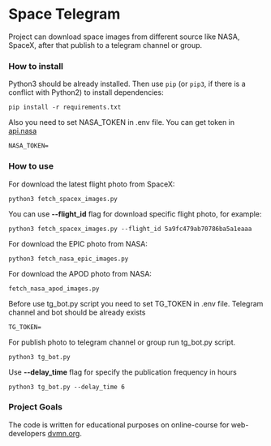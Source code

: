 # Space Telegram

Project can download space images from different source like NASA, SpaceX, after that publish to a telegram channel or group.

### How to install

Python3 should be already installed. 
Then use `pip` (or `pip3`, if there is a conflict with Python2) to install dependencies:
```
pip install -r requirements.txt
```
Also you need to set NASA_TOKEN in .env file. You can get token in [api.nasa](https://api.nasa.gov/)
```
NASA_TOKEN=
```
### How to use

For download the latest flight photo from SpaceX:

```
python3 fetch_spacex_images.py 
```
You can use **--flight_id** flag for download specific flight photo, for example:
```
python3 fetch_spacex_images.py --flight_id 5a9fc479ab70786ba5a1eaaa
```
For download the EPIC photo from NASA:
```
python3 fetch_nasa_epic_images.py
```
For download the APOD photo from NASA:
```
fetch_nasa_apod_images.py
```
Before use tg_bot.py script you need to set TG_TOKEN in .env file. Telegram channel and bot should be already exists
```
TG_TOKEN=
```
For publish photo to telegram channel or group run tg_bot.py script.
```
python3 tg_bot.py
```
Use **--delay_time** flag for specify the publication frequency in hours
```
python3 tg_bot.py --delay_time 6
```
### Project Goals

The code is written for educational purposes on online-course for web-developers [dvmn.org](https://dvmn.org/).
